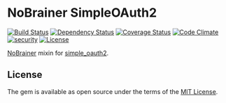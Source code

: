 # NoBrainer SimpleOAuth2

[![Build Status](https://travis-ci.org/simple-oauth2/nobrainer_simple_oauth2.svg?branch=master)](https://travis-ci.org/simple-oauth2/nobrainer_simple_oauth2)
[![Dependency Status](https://gemnasium.com/badges/github.com/simple-oauth2/nobrainer_simple_oauth2.svg)](https://gemnasium.com/github.com/simple-oauth2/nobrainer_simple_oauth2)
[![Coverage Status](https://coveralls.io/repos/github/simple-oauth2/nobrainer_simple_oauth2/badge.svg)](https://coveralls.io/github/simple-oauth2/nobrainer_simple_oauth2)
[![Code Climate](https://codeclimate.com/github/simple-oauth2/nobrainer_simple_oauth2/badges/gpa.svg)](https://codeclimate.com/github/simple-oauth2/nobrainer_simple_oauth2)
[![security](https://hakiri.io/github/simple-oauth2/nobrainer_simple_oauth2/master.svg)](https://hakiri.io/github/simple-oauth2/nobrainer_simple_oauth2/master)
[![License](https://img.shields.io/github/license/mashape/apistatus.svg)](https://github.com/simple-oauth2/nobrainer_simple_oauth2/blob/master/LICENSE)

[NoBrainer](http://nobrainer.io/) mixin for [simple_oauth2](https://github.com/simple-oauth2/simple_oauth2).

## License

The gem is available as open source under the terms of the [MIT License](https://github.com/simple-oauth2/nobrainer_simple_oauth2/blob/master/LICENSE).
